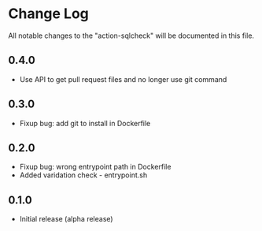 # Change Log

All notable changes to the "action-sqlcheck" will be documented in this file.

## 0.4.0
- Use API to get pull request files and no longer use git command

## 0.3.0
- Fixup bug: add git to install in Dockerfile

## 0.2.0
- Fixup bug: wrong entrypoint path in Dockerfile
- Added varidation check - entrypoint.sh

## 0.1.0
- Initial release (alpha release)
